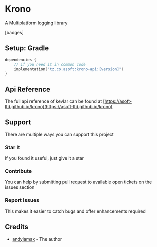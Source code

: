 # Krono

A Multiplatform logging library

[badges]

## Setup: Gradle

```kotlin
dependencies {
    // if you need it in common code
    implementation("tz.co.asoft:krono-api:[version]")
}
```

## Api Reference
The full api reference of kevlar can be found at [https://asoft-ltd.github.io/krono](https://asoft-ltd.github.io/krono)

## Support

There are multiple ways you can support this project

### Star It

If you found it useful, just give it a star

### Contribute

You can help by submitting pull request to available open tickets on the issues section

### Report Issues

This makes it easier to catch bugs and offer enhancements required

## Credits

- [andylamax](https://github.com/andylamax) - The author